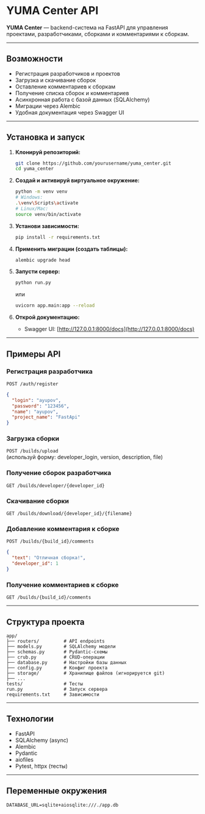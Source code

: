# YUMA Center API

**YUMA Center** — backend-система на FastAPI для управления проектами, разработчиками, сборками и комментариями к сборкам.

---

## Возможности

- Регистрация разработчиков и проектов
- Загрузка и скачивание сборок
- Оставление комментариев к сборкам
- Получение списка сборок и комментариев
- Асинхронная работа с базой данных (SQLAlchemy)
- Миграции через Alembic
- Удобная документация через Swagger UI

---

## Установка и запуск

1. **Клонируй репозиторий:**
   ```bash
   git clone https://github.com/yourusername/yuma_center.git
   cd yuma_center
   ```

2. **Создай и активируй виртуальное окружение:**
   ```bash
   python -m venv venv
   # Windows:
   .\venv\Scripts\activate
   # Linux/Mac:
   source venv/bin/activate
   ```

3. **Установи зависимости:**
   ```bash
   pip install -r requirements.txt
   ```

4. **Применить миграции (создать таблицы):**
   ```bash
   alembic upgrade head
   ```

5. **Запусти сервер:**
   ```bash
   python run.py
   ```
   или
   ```bash
   uvicorn app.main:app --reload
   ```

6. **Открой документацию:**
   - Swagger UI: [http://127.0.0.1:8000/docs](http://127.0.0.1:8000/docs)

---

## Примеры API

### Регистрация разработчика
`POST /auth/register`
```json
{
  "login": "ayupov",
  "password": "123456",
  "name": "ayupov",
  "project_name": "FastApi"
}
```

### Загрузка сборки
`POST /builds/upload`  
(используй форму: developer_login, version, description, file)

### Получение сборок разработчика
`GET /builds/developer/{developer_id}`

### Скачивание сборки
`GET /builds/download/{developer_id}/{filename}`

### Добавление комментария к сборке
`POST /builds/{build_id}/comments`
```json
{
  "text": "Отличная сборка!",
  "developer_id": 1
}
```

### Получение комментариев к сборке
`GET /builds/{build_id}/comments`

---

## Структура проекта

```
app/
├── routers/         # API endpoints
├── models.py        # SQLAlchemy модели
├── schemas.py       # Pydantic-схемы
├── crub.py          # CRUD-операции
├── database.py      # Настройки базы данных
├── config.py        # Конфиг проекта
├── storage/         # Хранилище файлов (игнорируется git)
├── ...
tests/               # Тесты
run.py               # Запуск сервера
requirements.txt     # Зависимости
```

---

## Технологии

- FastAPI
- SQLAlchemy (async)
- Alembic
- Pydantic
- aiofiles
- Pytest, httpx (тесты)

---

## Переменные окружения
```
DATABASE_URL=sqlite+aiosqlite:///./app.db
